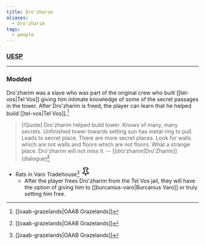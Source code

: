 ```yaml
---
title: Dro'zharim
aliases:
  - Dro'zharim
tags:
  - people
---
```

### [UESP](https://en.uesp.net/wiki/Morrowind:Tel_Vos#Dro.27zharim)

***
### Modded
Dro'zharim was a slave who was part of the original crew who built [[tel-vos|Tel Vos]] giving him intimate knowledge of some of the secret passages in the tower. After Dro'zharim is freed, the player can learn that he helped build [[tel-vos|Tel Vos]].[^1]

> [!Quote]
> Dro'zharim helped build tower. Knows of many, many secrets. Unfinished tower towards setting sun has metal ring to pull. Leads to secret place. There are more secret places. Look for walls which are not walls and floors which are not floors. What a strange place. Dro'zharim will not miss it.
> -- [[dro'zharim|Dro'Zharim]] (dialogue)[^1]
* Rats in Varo Tradehouse[^1] <svg xmlns="http://www.w3.org/2000/svg" width="24" height="24" viewBox="0 0 24 24" fill="none" stroke="currentColor" stroke-width="2" stroke-linecap="round" stroke-linejoin="round" class="lucide lucide-pin"><path d="M12 17v5"/><path d="M9 10.76a2 2 0 0 1-1.11 1.79l-1.78.9A2 2 0 0 0 5 15.24V16a1 1 0 0 0 1 1h12a1 1 0 0 0 1-1v-.76a2 2 0 0 0-1.11-1.79l-1.78-.9A2 2 0 0 1 15 10.76V7a1 1 0 0 1 1-1 2 2 0 0 0 0-4H8a2 2 0 0 0 0 4 1 1 0 0 1 1 1z"/></svg>
	* After the player frees Dro'zharim from the Tel Vos jail, they will have the option of giving him to [[burcanius-varo|Burcanius Varo]] or truly setting him free.

[^1]: [[oaab-grazelands|OAAB Grazelands]]